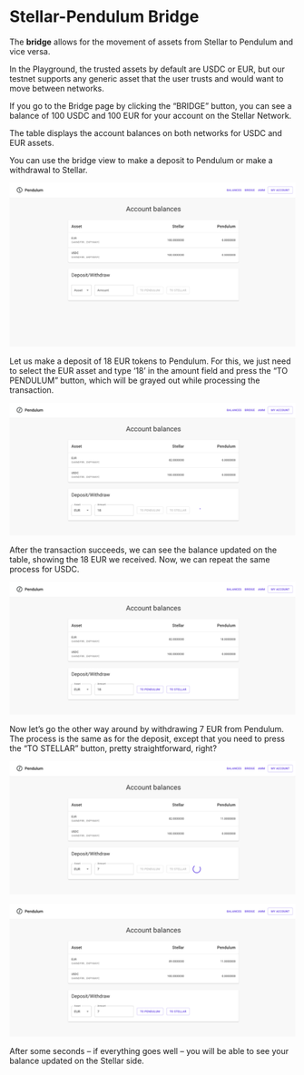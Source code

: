 # Stellar-Pendulum Bridge

The **bridge** allows for the movement of assets from Stellar to Pendulum and vice versa.

In the Playground, the trusted assets by default are USDC or EUR, but our testnet supports any generic asset that the user trusts and would want to move between networks.

If you go to the Bridge page by clicking the “BRIDGE” button, you can see a balance of 100 USDC and 100 EUR for your account on the Stellar Network.

The table displays the account balances on both networks for USDC and EUR assets.

You can use the bridge view to make a deposit to Pendulum or make a withdrawal to Stellar.

![](<../../.gitbook/assets/image (12).png>)

Let us make a deposit of 18 EUR tokens to Pendulum. For this, we just need to select the EUR asset and type ‘18’ in the amount field and press the “TO PENDULUM” button, which will be grayed out while processing the transaction.

![](<../../.gitbook/assets/image (3) (1).png>)

After the transaction succeeds, we can see the balance updated on the table, showing the 18 EUR we received. Now, we can repeat the same process for USDC.

![](<../../.gitbook/assets/image (15).png>)

Now let’s go the other way around by withdrawing 7 EUR from Pendulum. The process is the same as for the deposit, except that you need to press the “TO STELLAR” button, pretty straightforward, right?

![](<../../.gitbook/assets/image (14).png>)

![](<../../.gitbook/assets/image (1).png>)

After some seconds – if everything goes well – you will be able to see your balance updated on the Stellar side.
